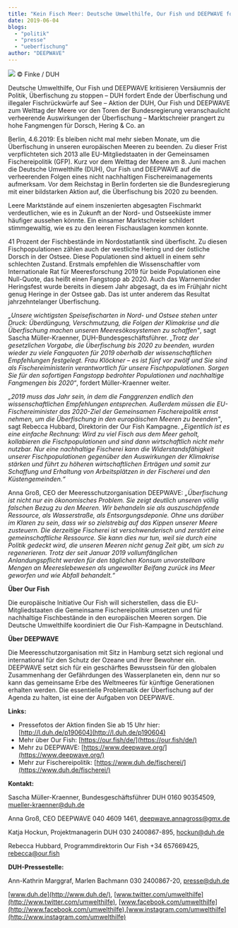 ```yaml
---
title: "Kein Fisch Meer: Deutsche Umwelthilfe, Our Fish und DEEPWAVE fordern ein Ende der Überfischung zum Welttag der Meere"
date: 2019-06-04
blogs: 
  - "politik"
  - "presse"
  - "ueberfischung"
author: "DEEPWAVE"
---
```


[![](https://www.deepwave.org/wp-content/uploads/2019/06/Fischmarkt-abgesagt.jpg)](https://www.deepwave.org/kein-fisch-meer-deutsche-umwelthilfe-our-fish-und-deepwave-fordern-ein-ende-der-ueberfischung-zum-welttag-der-meere/fischmarkt-abgesagt/) © Finke / DUH

Deutsche Umwelthilfe, Our Fish und DEEPWAVE kritisieren Versäumnis der Politik, Überfischung zu stoppen – DUH fordert Ende der Überfischung und illegaler Fischrückwürfe auf See – Aktion der DUH, Our Fish und DEEPWAVE zum Welttag der Meere vor den Toren der Bundesregierung veranschaulicht verheerende Auswirkungen der Überfischung – Marktschreier prangert zu hohe Fangmengen für Dorsch, Hering & Co. an

Berlin, 4.6.2019: Es bleiben nicht mal mehr sieben Monate, um die Überfischung in unseren europäischen Meeren zu beenden. Zu dieser Frist verpflichteten sich 2013 alle EU-Mitgliedstaaten in der Gemeinsamen Fischereipolitik (GFP). Kurz vor dem Welttag der Meere am 8. Juni machen die Deutsche Umwelthilfe (DUH), Our Fish und DEEPWAVE auf die verheerenden Folgen eines nicht nachhaltigen Fischereimanagements aufmerksam. Vor dem Reichstag in Berlin forderten sie die Bundesregierung mit einer bildstarken Aktion auf, die Überfischung bis 2020 zu beenden.

Leere Marktstände auf einem inszenierten abgesagten Fischmarkt verdeutlichen, wie es in Zukunft an der Nord- und Ostseeküste immer häufiger aussehen könnte. Ein einsamer Marktschreier schildert stimmgewaltig, wie es zu den leeren Fischauslagen kommen konnte.

41 Prozent der Fischbestände im Nordostatlantik sind überfischt. Zu diesen Fischpopulationen zählen auch der westliche Hering und der östliche Dorsch in der Ostsee. Diese Populationen sind aktuell in einem sehr schlechten Zustand. Erstmals empfehlen die Wissenschaftler vom Internationale Rat für Meeresforschung 2019 für beide Populationen eine Null-Quote, das heißt einen Fangstopp ab 2020. Auch das Warnemünder Heringsfest wurde bereits in diesem Jahr abgesagt, da es im Frühjahr nicht genug Heringe in der Ostsee gab. Das ist unter anderem das Resultat jahrzehntelanger Überfischung.

_„Unsere wichtigsten Speisefischarten in Nord- und Ostsee stehen unter Druck: Überdüngung, Verschmutzung, die Folgen der Klimakrise und die Überfischung machen unseren Meeresökosystemen zu schaffen"_, sagt Sascha Müller-Kraenner, DUH-Bundesgeschäftsführer. _„Trotz der gesetzlichen Vorgabe, die Überfischung bis 2020 zu beenden, wurden wieder zu viele Fangquoten für 2019 oberhalb der wissenschaftlichen Empfehlungen festgelegt. Frau Klöckner – es ist fünf vor zwölf und Sie sind als Fischereiministerin verantwortlich für unsere Fischpopulationen. Sorgen Sie für den sofortigen Fangstopp bedrohter Populationen und nachhaltige Fangmengen bis 2020“_, fordert Müller-Kraenner weiter.

_„2019 muss das Jahr sein, in dem die Fanggrenzen endlich den wissenschaftlichen Empfehlungen entsprechen. Außerdem müssen die EU-Fischereiminister das 2020-Ziel der Gemeinsamen Fischereipolitik ernst nehmen, um die Überfischung in den europäischen Meeren zu beenden"_, sagt Rebecca Hubbard, Direktorin der Our Fish Kampagne. _„Eigentlich ist es eine einfache Rechnung: Wird zu viel Fisch aus dem Meer geholt, kollabieren die Fischpopulationen und sind dann wirtschaftlich nicht mehr nutzbar. Nur eine nachhaltige Fischerei kann die Widerstandsfähigkeit unserer Fischpopulationen gegenüber den Auswirkungen der Klimakrise stärken und führt zu höheren wirtschaftlichen Erträgen und somit zur Schaffung und Erhaltung von Arbeitsplätzen in der Fischerei und den Küstengemeinden.“_

Anna Groß, CEO der Meeresschutzorganisation DEEPWAVE: _„Überfischung ist nicht nur ein ökonomisches Problem. Sie zeigt deutlich unseren völlig falschen Bezug zu den Meeren. Wir behandeln sie als auszuschöpfende Ressource, als Wasserstraße, als Entsorgungsdeponie. Ohne uns darüber im Klaren zu sein, dass wir so zielstrebig auf das Kippen unserer Meere zusteuern. Die derzeitige Fischerei ist verschwenderisch und zerstört eine gemeinschaftliche Ressource. Sie kann dies nur tun, weil sie durch eine Politik gedeckt wird, die unseren Meeren nicht genug Zeit gibt, um sich zu regenerieren. Trotz der seit Januar 2019 vollumfänglichen Anlandungspflicht werden für den täglichen Konsum unvorstellbare Mengen an Meereslebewesen als ungewollter Beifang zurück ins Meer geworfen und wie Abfall behandelt.“_

**Über Our Fish**

Die europäische Initiative Our Fish will sicherstellen, dass die EU-Mitgliedstaaten die Gemeinsame Fischereipolitik umsetzen und für nachhaltige Fischbestände in den europäischen Meeren sorgen. Die Deutsche Umwelthilfe koordiniert die Our Fish-Kampagne in Deutschland.

**Über DEEPWAVE**

Die Meeresschutzorganisation mit Sitz in Hamburg setzt sich regional und international für den Schutz der Ozeane und ihrer Bewohner ein. DEEPWAVE setzt sich für ein geschärftes Bewusstsein für den globalen Zusammenhang der Gefährdungen des Wasserplaneten ein, denn nur so kann das gemeinsame Erbe des Weltmeeres für künftige Generationen erhalten werden. Die essentielle Problematik der Überfischung auf der Agenda zu halten, ist eine der Aufgaben von DEEPWAVE.

**Links:**

- Pressefotos der Aktion finden Sie ab 15 Uhr hier: [http://l.duh.de/p190604](http://l.duh.de/p190604)
- Mehr über Our Fish: [https://our.fish/de/](https://our.fish/de/)
- Mehr zu DEEPWAVE: [https://www.deepwave.org/](https://www.deepwave.org/)
- Mehr zur Fischereipolitik: [https://www.duh.de/fischerei/](https://www.duh.de/fischerei/)

**Kontakt:**

Sascha Müller-Kraenner, Bundesgeschäftsführer DUH 0160 90354509, [mueller-kraenner@duh.de](mailto:mueller-kraenner@duh.de)

Anna Groß, CEO DEEPWAVE 040 4609 1461, [deepwave.annagross@gmx.de](mailto:deepwave.annagross@gmx.de)

Katja Hockun, Projektmanagerin DUH 030 2400867-895, [hockun@duh.de](mailto:hockun@duh.de)

Rebecca Hubbard, Programmdirektorin Our Fish +34 657669425, [rebecca@our.fish](mailto:rebecca@our.fish)

**DUH-Pressestelle:**

Ann-Kathrin Marggraf, Marlen Bachmann 030 2400867-20, [presse@duh.de](mailto:presse@duh.de)

[www.duh.de](http://www.duh.de/), [www.twitter.com/umwelthilfe](http://www.twitter.com/umwelthilfe), [www.facebook.com/umwelthilfe](http://www.facebook.com/umwelthilfe),[www.instagram.com/umwelthilfe](http://www.instagram.com/umwelthilfe)
